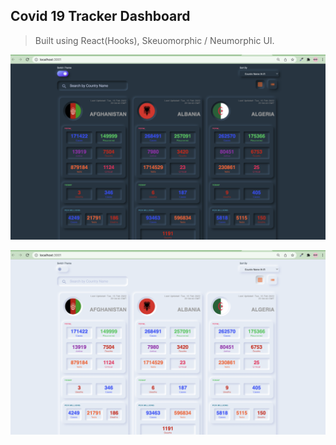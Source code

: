 
## Covid 19 Tracker Dashboard 

> Built using React(Hooks), Skeuomorphic / Neumorphic UI.

![Screenshot](darktheme.png)

![Screenshot](lightTheme.png)